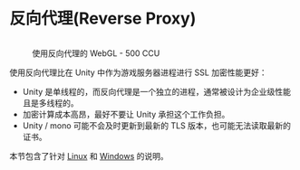 # 反向代理(Reverse Proxy)

<div align="left">

<figure><img src="../../../../.gitbook/assets/image (56).png" alt=""><figcaption><p>使用反向代理的 WebGL - 500 CCU</p></figcaption></figure>

</div>

使用反向代理比在 Unity 中作为游戏服务器进程进行 SSL 加密性能更好：

* Unity 是单线程的，而反向代理是一个独立的进程，通常被设计为企业级性能且是多线程的。
* 加密计算成本高昂，最好不要让 Unity 承担这个工作负担。
* Unity / mono 可能不会及时更新到最新的 TLS 版本，也可能无法读取最新的证书。

本节包含了针对 [Linux](linux/) 和 [Windows](windows/) 的说明。
